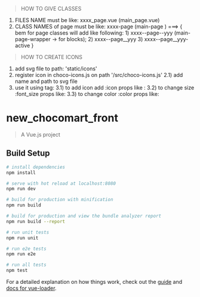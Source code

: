 



> HOW TO GIVE CLASSES


1) FILES NAME must be like:
              xxxx_page.vue (main_page.vue)
2) CLASS NAMES of page must be like:
xxxx-page (main-page )  ===> {
         bem for page classes will add like following:
          1) xxxx--page--yyy (main-page-wrapper -> for blocks);
          2) xxxx--page__yyy
          3) xxxx--page__yyy-active
}


> HOW TO CREATE ICONS
1) add svg file to path: 'static/icons'
2) register icon in choco-icons.js on path '/src/choco-icons.js'
  2.1) add name and path to svg file
3) use it using <chocomart-icon></chocomart-icon> tag:
  3.1) to add icon add :icon props like : <chocomart-icon :icon="'some_icon'"></chocomart-icon>
  3.2) to change size :font_size props like: <chocomart-icon :icon="'some_icon'" :font_size="'XXpx'"></chocomart-icon>
  3.3) to change color :color props like: <chocomart-icon :icon="'some_icon'" :font_size="'XXpx'" :color="'someColor'"></chocomart-icon>



# new_chocomart_front

> A Vue.js project

## Build Setup

``` bash
# install dependencies
npm install

# serve with hot reload at localhost:8080
npm run dev

# build for production with minification
npm run build

# build for production and view the bundle analyzer report
npm run build --report

# run unit tests
npm run unit

# run e2e tests
npm run e2e

# run all tests
npm test
```

For a detailed explanation on how things work, check out the [guide](http://vuejs-templates.github.io/webpack/) and [docs for vue-loader](http://vuejs.github.io/vue-loader).
